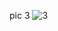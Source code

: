 pic 3
![3](https://github.com/thunderdbolt/first_page_pics/assets/135745865/bea19412-c56f-46bc-801f-845fca6c2568)
